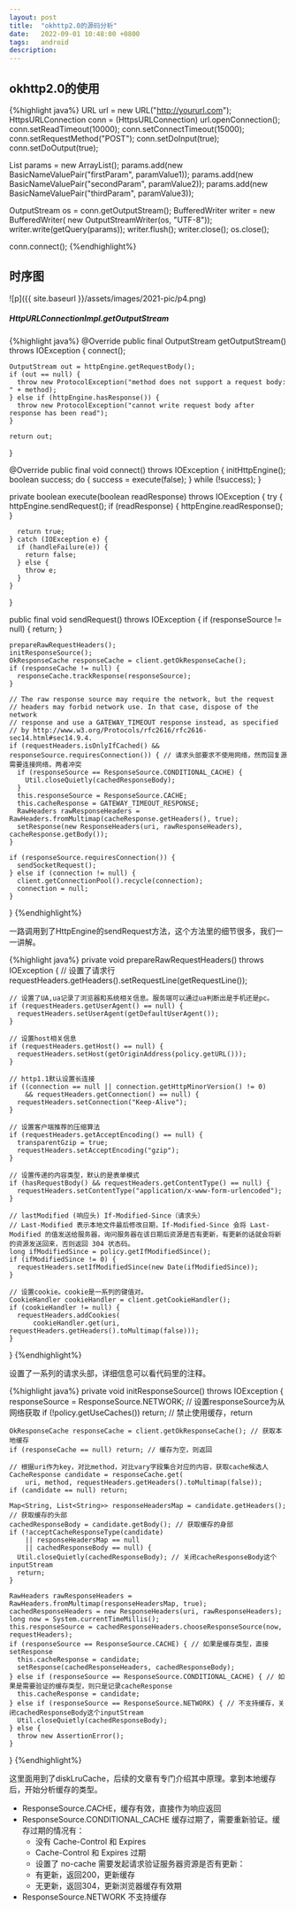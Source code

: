 ```yaml
---
layout: post
title:  "okhttp2.0的源码分析"
date:   2022-09-01 10:48:00 +0800
tags:   android
description:
---
```


okhttp2.0的使用
------------

{%highlight java%}
URL url = new URL("http://yoururl.com");
HttpsURLConnection conn = (HttpsURLConnection) url.openConnection();
conn.setReadTimeout(10000);
conn.setConnectTimeout(15000);
conn.setRequestMethod("POST");
conn.setDoInput(true);
conn.setDoOutput(true);

List<NameValuePair> params = new ArrayList<NameValuePair>();
params.add(new BasicNameValuePair("firstParam", paramValue1));
params.add(new BasicNameValuePair("secondParam", paramValue2));
params.add(new BasicNameValuePair("thirdParam", paramValue3));

OutputStream os = conn.getOutputStream();
BufferedWriter writer = new BufferedWriter(
        new OutputStreamWriter(os, "UTF-8"));
writer.write(getQuery(params));
writer.flush();
writer.close();
os.close();

conn.connect();
{%endhighlight%}

时序图
--------------
![p]({{ site.baseurl }}/assets/images/2021-pic/p4.png)

##### HttpURLConnectionImpl.getOutputStream

{%highlight java%}
@Override public final OutputStream getOutputStream() throws IOException {
    connect();

    OutputStream out = httpEngine.getRequestBody();
    if (out == null) {
      throw new ProtocolException("method does not support a request body: " + method);
    } else if (httpEngine.hasResponse()) {
      throw new ProtocolException("cannot write request body after response has been read");
    }

    return out;
  }

  @Override public final void connect() throws IOException {
    initHttpEngine();
    boolean success;
    do {
      success = execute(false);
    } while (!success);
  }

  private boolean execute(boolean readResponse) throws IOException {
    try {
      httpEngine.sendRequest();
      if (readResponse) {
        httpEngine.readResponse();
      }

      return true;
    } catch (IOException e) {
      if (handleFailure(e)) {
        return false;
      } else {
        throw e;
      }
    }
  }

  public final void sendRequest() throws IOException {
    if (responseSource != null) {
      return;
    }

    prepareRawRequestHeaders();
    initResponseSource();
    OkResponseCache responseCache = client.getOkResponseCache();
    if (responseCache != null) {
      responseCache.trackResponse(responseSource);
    }

    // The raw response source may require the network, but the request
    // headers may forbid network use. In that case, dispose of the network
    // response and use a GATEWAY_TIMEOUT response instead, as specified
    // by http://www.w3.org/Protocols/rfc2616/rfc2616-sec14.html#sec14.9.4.
    if (requestHeaders.isOnlyIfCached() && responseSource.requiresConnection()) { // 请求头部要求不使用网络，然而回复源需要连接网络，两者冲突
      if (responseSource == ResponseSource.CONDITIONAL_CACHE) {
        Util.closeQuietly(cachedResponseBody);
      }
      this.responseSource = ResponseSource.CACHE;
      this.cacheResponse = GATEWAY_TIMEOUT_RESPONSE;
      RawHeaders rawResponseHeaders = RawHeaders.fromMultimap(cacheResponse.getHeaders(), true);
      setResponse(new ResponseHeaders(uri, rawResponseHeaders), cacheResponse.getBody());
    }

    if (responseSource.requiresConnection()) {
      sendSocketRequest();
    } else if (connection != null) {
      client.getConnectionPool().recycle(connection);
      connection = null;
    }
  }
{%endhighlight%}

一路调用到了HttpEngine的sendRequest方法，这个方法里的细节很多，我们一一讲解。

{%highlight java%}
private void prepareRawRequestHeaders() throws IOException {
    // 设置了请求行
    requestHeaders.getHeaders().setRequestLine(getRequestLine());

    // 设置了UA,ua记录了浏览器和系统相关信息。服务端可以通过ua判断出是手机还是pc。
    if (requestHeaders.getUserAgent() == null) {
      requestHeaders.setUserAgent(getDefaultUserAgent());
    }

    // 设置host相关信息
    if (requestHeaders.getHost() == null) {
      requestHeaders.setHost(getOriginAddress(policy.getURL()));
    }

    // http1.1默认设置长连接
    if ((connection == null || connection.getHttpMinorVersion() != 0)
        && requestHeaders.getConnection() == null) {
      requestHeaders.setConnection("Keep-Alive");
    }

    // 设置客户端推荐的压缩算法
    if (requestHeaders.getAcceptEncoding() == null) {
      transparentGzip = true;
      requestHeaders.setAcceptEncoding("gzip");
    }

    // 设置传递的内容类型，默认的是表单模式
    if (hasRequestBody() && requestHeaders.getContentType() == null) {
      requestHeaders.setContentType("application/x-www-form-urlencoded");
    }

    // lastModified (响应头) If-Modified-Since（请求头）
    // Last-Modified 表示本地文件最后修改日期，If-Modified-Since 会将 Last-Modified 的值发送给服务器，询问服务器在该日期后资源是否有更新，有更新的话就会将新的资源发送回来，否则返回 304 状态码。
    long ifModifiedSince = policy.getIfModifiedSince();
    if (ifModifiedSince != 0) {
      requestHeaders.setIfModifiedSince(new Date(ifModifiedSince));
    }

    // 设置cookie。cookie是一系列的键值对。
    CookieHandler cookieHandler = client.getCookieHandler();
    if (cookieHandler != null) {
      requestHeaders.addCookies(
          cookieHandler.get(uri, requestHeaders.getHeaders().toMultimap(false)));
    }
  }
{%endhighlight%}

设置了一系列的请求头部，详细信息可以看代码里的注释。

{%highlight java%}
private void initResponseSource() throws IOException {
    responseSource = ResponseSource.NETWORK; // 设置responseSource为从网络获取
    if (!policy.getUseCaches()) return; // 禁止使用缓存，return

    OkResponseCache responseCache = client.getOkResponseCache(); // 获取本地缓存
    if (responseCache == null) return; // 缓存为空，则返回

    // 根据uri作为key，对比method，对比vary字段集合对应的内容，获取cache候选人
    CacheResponse candidate = responseCache.get(
        uri, method, requestHeaders.getHeaders().toMultimap(false));
    if (candidate == null) return;

    Map<String, List<String>> responseHeadersMap = candidate.getHeaders(); // 获取缓存的头部
    cachedResponseBody = candidate.getBody(); // 获取缓存的身部
    if (!acceptCacheResponseType(candidate)
        || responseHeadersMap == null
        || cachedResponseBody == null) {
      Util.closeQuietly(cachedResponseBody); // 关闭cacheResponseBody这个inputStream
      return;
    }

    RawHeaders rawResponseHeaders = RawHeaders.fromMultimap(responseHeadersMap, true);
    cachedResponseHeaders = new ResponseHeaders(uri, rawResponseHeaders);
    long now = System.currentTimeMillis();
    this.responseSource = cachedResponseHeaders.chooseResponseSource(now, requestHeaders);
    if (responseSource == ResponseSource.CACHE) { // 如果是缓存类型，直接setResponse
      this.cacheResponse = candidate;
      setResponse(cachedResponseHeaders, cachedResponseBody);
    } else if (responseSource == ResponseSource.CONDITIONAL_CACHE) { // 如果是需要验证的缓存类型，则只是记录cacheResponse
      this.cacheResponse = candidate;
    } else if (responseSource == ResponseSource.NETWORK) { // 不支持缓存，关闭cachedResponseBody这个inputStream
      Util.closeQuietly(cachedResponseBody);
    } else {
      throw new AssertionError();
    }
  }
{%endhighlight%}

这里面用到了diskLruCache，后续的文章有专门介绍其中原理。拿到本地缓存后，开始分析缓存的类型。

* ResponseSource.CACHE，缓存有效，直接作为响应返回
* ResponseSource.CONDITIONAL_CACHE 缓存过期了，需要重新验证。缓存过期的情况有：
  - 没有 Cache-Control 和 Expires
  - Cache-Control 和 Expires 过期
  - 设置了 no-cache 需要发起请求验证服务器资源是否有更新：
  - 有更新，返回200，更新缓存
  - 无更新，返回304，更新浏览器缓存有效期
* ResponseSource.NETWORK 不支持缓存
